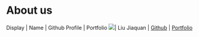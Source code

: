 # About us

Display | Name |        Github Profile         | Portfolio 
![](https://github.com/AY2526S1-CS2113-W10-1/tp)| Liu Jiaquan | [Github](https://github.com/LJQ2001) | [Portfolio](docs/team/ljq2001.md)
